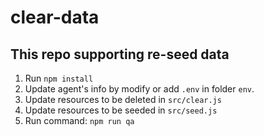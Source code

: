 # clear-data
## This repo supporting re-seed data

1. Run `npm install`
2. Update agent's info by modify or add `.env` in folder `env`.
3. Update resources to be deleted in `src/clear.js`
4. Update resources to be seeded in `src/seed.js`
5. Run command: `npm run qa`
